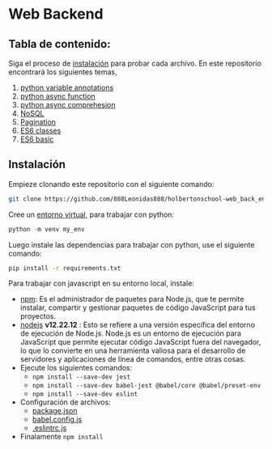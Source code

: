 # Web Backend

## Tabla de contenido:

Siga el proceso de [instalación](#instalación) para probar cada archivo. En este repositorio encontrará los siguientes temas,

1. [python variable annotations](./python_variable_annotations/)
2. [python async function](./python_async_function/)
3. [python async comprehesion](./python_async_comprehension/)
4. [NoSQL](./NoSQL/)
5. [Pagination](./pagination/)
6. [ES6 classes](./ES6_classes/)
7. [ES6 basic](./ES6_basic/)

## Instalación

Empieze clonando este repositorio con el siguiente comando:

```sh
git clone https://github.com/888Leonidas888/holbertonschool-web_back_end.git
```

Cree un [entorno virtual](https://docs.python.org/es/3.8/library/venv.html), para trabajar con python:

```python
python -m venv my_env
```

Luego instale las dependencias para trabajar con python, use el siguiente comando:

```sh
pip install -r requirements.txt
```

Para trabajar con javascript en su entorno local, instale:

- [npm](https://www.npmjs.com/): Es el administrador de paquetes para Node.js, que te permite instalar, compartir y gestionar paquetes de código JavaScript para tus proyectos.
- [nodejs](https://nodejs.org/en) **v12.22.12** : Esto se refiere a una versión específica del entorno de ejecución de Node.js. Node.js es un entorno de ejecución para JavaScript que permite ejecutar código JavaScript fuera del navegador, lo que lo convierte en una herramienta valiosa para el desarrollo de servidores y aplicaciones de línea de comandos, entre otras cosas.
- Ejecute los siguientes comandos:
  - `npm install --save-dev jest`
  - `npm install --save-dev babel-jest @babel/core @babel/preset-env`
  - `npm install --save-dev eslint`
- Configuración de archivos:
  - [package.json](./package.json)
  - [babel.config.js](./babel.config.js)
  - [.eslintrc.js](./.eslintrc.js)
- Finalamente `npm install`
